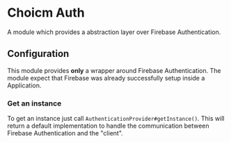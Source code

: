 # Choicm Auth
A module which provides a abstraction layer over Firebase Authentication.

## Configuration
This module provides **only** a wrapper around Firebase Authentication.
The module expect that Firebase was already successfully setup inside a Application.

### Get an instance
To get an instance just call `AuthenticationProvider#getInstance()`.
This will return a default implementation to handle the communication between
Firebase Authentication and the "client".

  